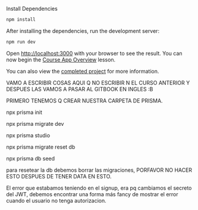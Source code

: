 Install Dependencies

```bash
npm install
```

After installing the dependencies, run the development server:

```bash
npm run dev
```

Open [http://localhost:3000](http://localhost:3000) with your browser to see the result. You can now begin the [Course App Overview](https://frontendmasters.com/courses/fullstack-app-next/course-app-overview/) lesson.

You can also view the [completed project](https://github.com/Hendrixer/fullstack-music) for more information.



VAMO A ESCRIBIR COSAS AQUI Q NO ESCRIBIR N EL CURSO ANTERIOR Y DESPUES LAS VAMOS A PASAR AL GITBOOK EN INGLES :B

PRIMERO TENEMOS Q CREAR NUESTRA CARPETA DE PRISMA.

npx prisma init

npx prisma migrate dev

npx prisma studio

npx prisma migrate reset db

npx prisma db seed


para resetear la db debemos borrar las migraciones, PORFAVOR NO HACER ESTO DESPUES DE TENER DATA EN ESTO.


El error que estabamos teniendo en el signup, era pq cambiamos el secreto del JWT, debemos encontrar una forma más fancy de mostrar el error cuando el usuario no tenga autorizacion.